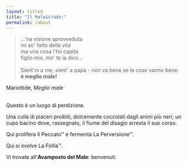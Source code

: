 ```yaml
---
layout: titled
title: "Il Male&trade;"
permalink: /about
---
```


> ...'na visione sprovveduta <br>
> mi so' fatto della vita <br>
> ma una cosa l'ho capita <br>
> figlio mio, mo' te la dico... <br>
> <br>
> Sient'm a me, sient' a papà - non va bene se le cose vanno bene: <br>
> **è meglio male!**
<div class="author">Mariottide, <cite>Meglio male</cite> </div>
<br>

Questo è un luogo di perdizione.

Una culla di piaceri proibiti, dolcemente coccolati dagli animi più neri; un cupo bacino dove, rassegnato, il fiume del disagio arresta il suo corso. 

Qui prolifera Il Peccato&trade; e fermenta La Perversione&trade;. 

Qui si evolve La Follia&trade;.

Vi trovate all'**Avamposto del Male**: benvenuti.
